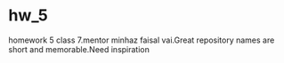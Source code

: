 # hw_5
homework 5 class 7.mentor minhaz faisal vai.Great repository names are short and memorable.Need inspiration
